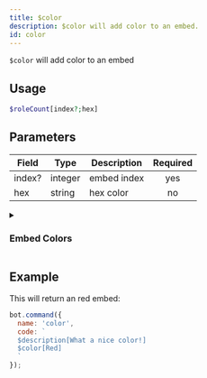 ```yaml
---
title: $color 
description: $color will add color to an embed.
id: color
---
```


`$color` will add color to an embed

## Usage

```php
$roleCount[index?;hex]
```

## Parameters 


| Field     | Type    | Description                                        | Required |
|-----------|---------|----------------------------------------------------| :------: |
| index?    | integer  | embed index                             | yes      |
| hex    | string  | hex color                             | no      |

<details>
  <summary><h3> Embed Colors </h3></summary>
  
```js
+ Default
+ White
+ Aqua
+ Green
+ Blue
+ Yellow
+ Purple
+ LuminousVividPink
+ Fuchsia
+ Gold
+ Orange
+ Red
+ Grey
+ Navy
+ DarkAqua
+ DarkGreen
+ DarkBlue
+ DarkPurple
+ DarkVividPink
+ DarkGold
+ DarkOrange
+ DarkRed
+ DarkGrey
+ DarkerGrey
+ LightGrey
+ DarkNavy
+ Blurple
+ Greyple
+ DarkButNotBlack
+ NotQuiteBlack
+ Random
```
  
</details>
  
## Example

This will return an red embed:

```javascript
bot.command({
  name: 'color',
  code: `
  $description[What a nice color!]
  $color[Red]
  `
});
```
